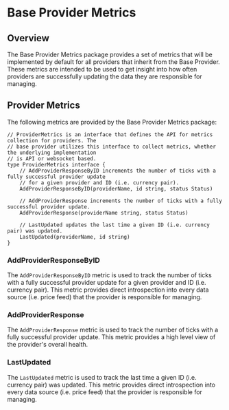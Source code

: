 # Base Provider Metrics

## Overview

The Base Provider Metrics package provides a set of metrics that will be implemented by default for all providers that inherit from the Base Provider. These metrics are intended to be used to get insight into how often providers are successfully updating the data they are responsible for managing.

## Provider Metrics

The following metrics are provided by the Base Provider Metrics package:

```golang
// ProviderMetrics is an interface that defines the API for metrics collection for providers. The
// base provider utilizes this interface to collect metrics, whether the underlying implementation
// is API or websocket based.
type ProviderMetrics interface {
	// AddProviderResponseByID increments the number of ticks with a fully successful provider update
	// for a given provider and ID (i.e. currency pair).
	AddProviderResponseByID(providerName, id string, status Status)

	// AddProviderResponse increments the number of ticks with a fully successful provider update.
	AddProviderResponse(providerName string, status Status)

	// LastUpdated updates the last time a given ID (i.e. currency pair) was updated.
	LastUpdated(providerName, id string)
}
```

### AddProviderResponseByID

The `AddProviderResponseByID` metric is used to track the number of ticks with a fully successful provider update for a given provider and ID (i.e. currency pair). This metric provides direct introspection into every data source (i.e. price feed) that the provider is responsible for managing.

### AddProviderResponse

The `AddProviderResponse` metric is used to track the number of ticks with a fully successful provider update. This metric provides a high level view of the provider's overall health.

### LastUpdated

The `LastUpdated` metric is used to track the last time a given ID (i.e. currency pair) was updated. This metric provides direct introspection into every data source (i.e. price feed) that the provider is responsible for managing.
